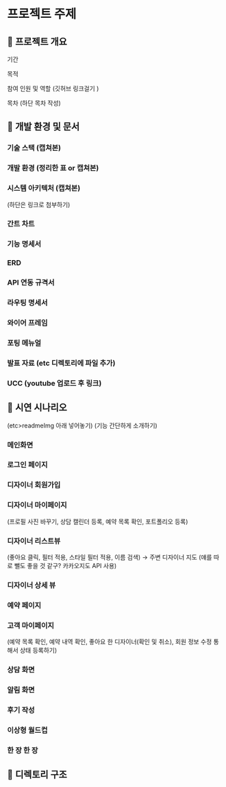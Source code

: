 # 프로젝트 주제

## 📍  프로젝트 개요

기간

목적

참여 인원 및 역할 (깃허브 링크걸기 )

목차 (하단 목차 작성)

## 📍 개발 환경 및 문서

### 기술 스택 (캡쳐본)

### 개발 환경 (정리한 표 or 캡쳐본)

### 시스템 아키텍처 (캡쳐본)

(하단은 링크로 첨부하기)

### 간트 차트

### 기능 명세서

### ERD

### API 연동 규격서

### 라우팅 명세서

### 와이어 프레임

### 포팅 메뉴얼

### 발표 자료 (etc 디렉토리에 파일 추가)

### UCC (youtube 업로드 후 링크)


## 📍 시연 시나리오
(etc>readmeImg 아래 넣어놓기)
(기능 간단하게 소개하기)
### 메인화면

### 로그인 페이지

### 디자이너 회원가입

### 디자이너 마이페이지
(프로필 사진 바꾸기, 상담 캘린더 등록, 예약 목록 확인, 포트폴리오 등록)


### 디자이너 리스트뷰
(좋아요 클릭, 필터 적용, 스타일 필터 적용, 이름 검색) → 주변 디자이너 지도 (얘를 따로 뺄도 좋을 것 같구? 카카오지도 API 사용)

### 디자이너 상세 뷰


### 예약 페이지


### 고객 마이페이지
(예약 목록 확인, 예약 내역 확인, 좋아요 한 디자이너(확인 및 취소), 회원 정보 수정 통해서 상태 등록하기)

### 상담 화면

### 알림 화면

### 후기 작성

### 이상형 월드컵 

### 한 장 한 장

## 📍 디렉토리 구조
